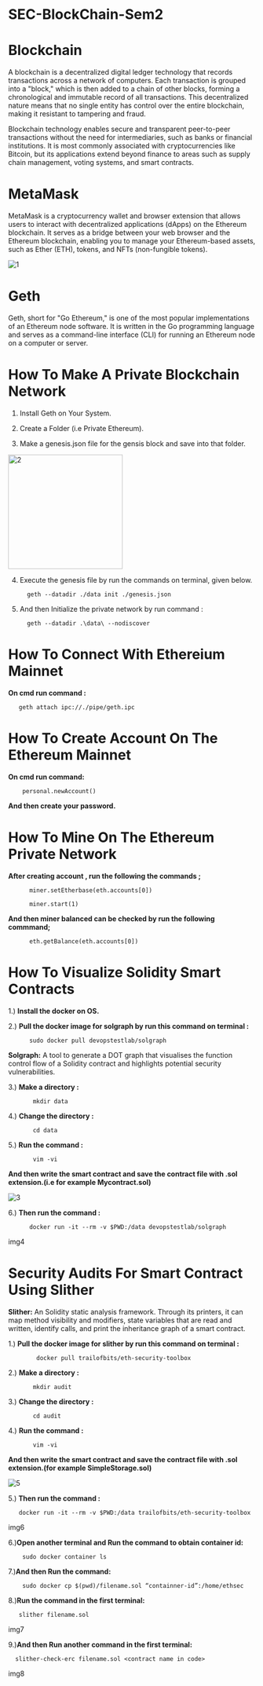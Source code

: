 # SEC-BlockChain-Sem2


# Blockchain
A blockchain is a decentralized digital ledger technology that records transactions across a network of computers. Each transaction is grouped into a "block," which is then added to a chain of other blocks, forming a chronological and immutable record of all transactions. This decentralized nature means that no single entity has control over the entire blockchain, making it resistant to tampering and fraud.

Blockchain technology enables secure and transparent peer-to-peer transactions without the need for intermediaries, such as banks or financial institutions. It is most commonly associated with cryptocurrencies like Bitcoin, but its applications extend beyond finance to areas such as supply chain management, voting systems, and smart contracts.


# MetaMask
MetaMask is a cryptocurrency wallet and browser extension that allows users to interact with decentralized applications (dApps) on the Ethereum blockchain. It serves as a bridge between your web browser and the Ethereum blockchain, enabling you to manage your Ethereum-based assets, such as Ether (ETH), tokens, and NFTs (non-fungible tokens).

![1](https://github.com/surajsahu5656/SEC-BlockChain-Sem2/assets/122232215/c4a95903-9f6a-4c3a-829b-e6206276cd42)


# Geth
Geth, short for "Go Ethereum," is one of the most popular implementations of an Ethereum node software. It is written in the Go programming language and serves as a command-line interface (CLI) for running an Ethereum node on a computer or server.


# How To Make A Private Blockchain Network

1) Install Geth on Your System.
   
2) Create a Folder (i.e Private Ethereum).
   
3) Make a genesis.json file for the gensis block and save into that folder.

<img width="233" alt="2" src="https://github.com/surajsahu5656/SEC-BlockChain-Sem2/assets/122232215/7c4f0694-ac03-4d93-b6ea-50de61f3bfd8">

4) Execute the genesis file by run the commands on terminal, given below.
   
         geth --datadir ./data init ./genesis.json

5) And then Initialize the private network by run command :
    
         geth --datadir .\data\ --nodiscover


# How To Connect With Ethereium Mainnet
**On cmd run command :** 

       geth attach ipc://./pipe/geth.ipc 

# How To Create Account On The Ethereum Mainnet
**On cmd run command:**   

        personal.newAccount()

**And then create your password.**

# How To Mine On The Ethereum Private Network
**After creating account , run the following the commands ;**

          miner.setEtherbase(eth.accounts[0])

          miner.start(1)

**And then miner balanced can be checked by run the following commmand;**

          eth.getBalance(eth.accounts[0])

# How To Visualize Solidity Smart Contracts

1.) **Install the docker on OS.**

2.) **Pull the docker image for solgraph by run this command on terminal :**

          sudo docker pull devopstestlab/solgraph

**Solgraph:** A tool to generate a DOT graph that visualises the function control flow of a Solidity contract and highlights potential security vulnerabilities.

3.) **Make a directory :** 

           mkdir data
           
4.) **Change the directory :** 

           cd data
           
5.) **Run the command :** 

           vim -vi
           
**And then write the smart contract and save the contract file with .sol extension.(i.e for example Mycontract.sol)**

![3](https://github.com/surajsahu5656/SEC-BlockChain-Sem2/assets/122232215/cd0e4645-fa41-4f7b-bff0-a38feeeda85d)

6.) **Then run the command :** 

          docker run -it --rm -v $PWD:/data devopstestlab/solgraph 

img4


# Security Audits For Smart Contract Using Slither

**Slither:** An Solidity static analysis framework. Through its printers, it can map method visibility and modifiers, state variables that are read and written, identify calls, and print the inheritance graph of a smart contract.

1.) **Pull the docker image for slither by run this command on terminal :**

            docker pull trailofbits/eth-security-toolbox
      
2.) **Make a directory :** 

           mkdir audit
           
3.) **Change the directory :** 

           cd audit
           
4.) **Run the command :** 

           vim -vi
           
**And then write the smart contract and save the contract file with .sol extension.(for example SimpleStorage.sol)**

![5](https://github.com/surajsahu5656/SEC-BlockChain-Sem2/assets/122232215/4d8332a2-c2a4-490e-99ea-3be0a1312d1e)



5.) **Then run the command :** 

       docker run -it --rm -v $PWD:/data trailofbits/eth-security-toolbox

img6

6.)**Open another terminal and Run the command to obtain container id:**

        sudo docker container ls
   
7.)**And then Run the command:**

        sudo docker cp $(pwd)/filename.sol “containner-id”:/home/ethsec

8.)**Run the command in the first terminal:**

       slither filename.sol
    
img7

9.)**And then Run another command in the first terminal:**

      slither-check-erc filename.sol <contract name in code>
    
img8









   
